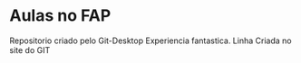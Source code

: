 # Aulas no FAP
 Repositorio criado pelo Git-Desktop
 Experiencia fantastica.
 Linha Criada no site do GIT
